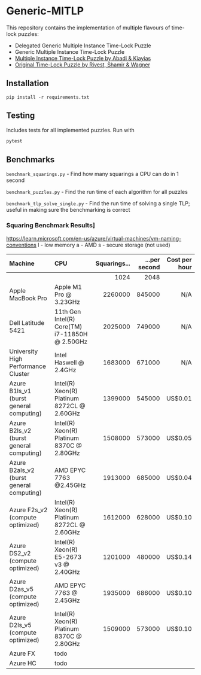 # Generic-MITLP

This repository contains the implementation of multiple flavours of time-lock puzzles:
- Delegated Generic Multiple Instance Time-Lock Puzzle
- Generic Multiple Instance Time-Lock Puzzle
- [Multiple Instance Time-Lock Puzzle by Abadi & Kiayias](https://doi.org/10.1007/978-3-662-64331-0_28)
- [Original Time-Lock Puzzle by Rivest, Shamir & Wagner](https://dl.acm.org/doi/10.5555/888615)

## Installation
`pip install -r requirements.txt`

## Testing
Includes tests for all implemented puzzles. Run with

```sh
pytest
```

## Benchmarks
`benchmark_squarings.py` - Find how many squarings a CPU can do in 1 second

`benchmark_puzzles.py` - Find the run time of each algorithm for all puzzles

`benchmark_tlp_solve_single.py` - Find the run time of solving a single TLP; useful in making sure the benchmarking is correct

### Squaring Benchmark Results]
https://learn.microsoft.com/en-us/azure/virtual-machines/vm-naming-conventions
l - low memory
a - AMD
s - secure storage (not used)

| Machine                                  | CPU                                            | Squarings... | ...per second | Cost per hour |
|:-----------------------------------------|:-----------------------------------------------|-------------:|--------------:|--------------:|
|                                          |                                                |         1024 |          2048 |               |
| Apple MacBook Pro                        | Apple M1 Pro @ 3.23GHz                         |      2260000 |        845000 |           N/A |
| Dell Latitude 5421                       | 11th Gen Intel(R) Core(TM) i7-11850H @ 2.50GHz |      2025000 |        749000 |           N/A |
| University High Performance Cluster      | Intel Haswell @ 2.4GHz                         |      1683000 |        671000 |           N/A | 
| Azure B1ls_v1 (burst general computing)  | Intel(R) Xeon(R) Platinum 8272CL @ 2.60GHz     |      1399000 |        545000 |       US$0.01 |
| Azure B2ls_v2 (burst general computing)  | Intel(R) Xeon(R) Platinum 8370C @ 2.80GHz      |      1508000 |        573000 |       US$0.05 |
| Azure B2als_v2 (burst general computing) | AMD EPYC 7763 @2.45GHz                         |      1913000 |        685000 |       US$0.04 |
| Azure F2s_v2 (compute optimized)         | Intel(R) Xeon(R) Platinum 8272CL @ 2.60GHz     |      1612000 |        628000 |       US$0.10 |
| Azure DS2_v2 (compute optimized)         | Intel(R) Xeon(R) E5-2673 v3 @ 2.40GHz          |      1201000 |        480000 |       US$0.14 |
| Azure D2as_v5 (compute optimized)        | AMD EPYC 7763 @ 2.45GHz                        |      1935000 |        686000 |       US$0.10 |
| Azure D2ls_v5 (compute optimized)        | Intel(R) Xeon(R) Platinum 8370C @ 2.80GHz      |      1509000 |        573000 |       US$0.10 |
| Azure FX                                 | todo                                           |
| Azure HC                                 | todo                                           |